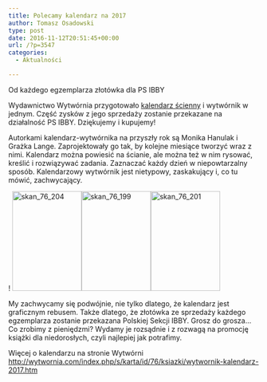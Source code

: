 ```yaml
---
title: Polecamy kalendarz na 2017
author: Tomasz Osadowski
type: post
date: 2016-11-12T20:51:45+00:00
url: /?p=3547
categories:
  - Aktualności

---
```

Od każdego egzemplarza złotówka dla PS IBBY

Wydawnictwo Wytwórnia przygotowało <a href="http://wytwornia.com/index.php/s/karta/id/76/ksiazki/wytwornik-kalendarz-2017.htm" target="_blank">kalendarz ścienny</a> i wytwórnik w jednym. Część zysków z jego sprzedaży zostanie przekazane na działalność PS IBBY. Dziękujemy i kupujemy!



Autorkami kalendarz-wytwórnika na przyszły rok są Monika Hanulak i Grażka Lange. Zaprojektowały go tak, by kolejne miesiące tworzyć wraz z nimi. Kalendarz można powiesić na ścianie, ale można też w nim rysować, kreślić i rozwiązywać zadania. Zaznaczać każdy dzień w niepowtarzalny sposób. Kalendarzowy wytwórnik jest nietypowy, zaskakujący i, co tu mówić, zachwycający.

! <img class="alignnone size-medium wp-image-3553" src="http://www.ibby.pl/wp-content/uploads/2016/11/skan_76_204-139x200.jpg" alt="skan_76_204" width="139" height="200" srcset="http://www.ibby.pl/wp-content/uploads/2016/11/skan_76_204-139x200.jpg 139w, http://www.ibby.pl/wp-content/uploads/2016/11/skan_76_204-69x100.jpg 69w, http://www.ibby.pl/wp-content/uploads/2016/11/skan_76_204.jpg 416w" sizes="(max-width: 139px) 100vw, 139px" /><img class="alignnone size-medium wp-image-3549" src="http://www.ibby.pl/wp-content/uploads/2016/11/skan_76_199-139x200.jpg" alt="skan_76_199" width="139" height="200" srcset="http://www.ibby.pl/wp-content/uploads/2016/11/skan_76_199-139x200.jpg 139w, http://www.ibby.pl/wp-content/uploads/2016/11/skan_76_199-69x100.jpg 69w, http://www.ibby.pl/wp-content/uploads/2016/11/skan_76_199.jpg 416w" sizes="(max-width: 139px) 100vw, 139px" /><img class="alignnone size-medium wp-image-3551" src="http://www.ibby.pl/wp-content/uploads/2016/11/skan_76_201-139x200.jpg" alt="skan_76_201" width="139" height="200" srcset="http://www.ibby.pl/wp-content/uploads/2016/11/skan_76_201-139x200.jpg 139w, http://www.ibby.pl/wp-content/uploads/2016/11/skan_76_201-69x100.jpg 69w, http://www.ibby.pl/wp-content/uploads/2016/11/skan_76_201.jpg 416w" sizes="(max-width: 139px) 100vw, 139px" />

My zachwycamy się podwójnie, nie tylko dlatego, że kalendarz jest graficznym rebusem. Także dlatego, że złotówka ze sprzedaży każdego egzemplarza zostanie przekazana Polskiej Sekcji IBBY. Grosz do grosza&#8230; Co zrobimy z pieniędzmi? Wydamy je rozsądnie i z rozwagą na promocję książki dla niedorosłych, czyli najlepiej jak potrafimy.

Więcej o kalendarzu na stronie Wytwórni <a href="http://wytwornia.com/index.php/s/karta/id/76/ksiazki/wytwornik-kalendarz-2017.htm" target="_blank">http://wytwornia.com/index.php/s/karta/id/76/ksiazki/wytwornik-kalendarz-2017.htm</a>